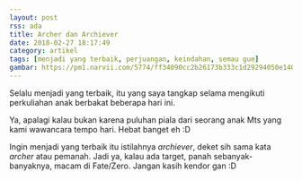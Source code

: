 ```yaml
---
layout: post
rss: ada
title: Archer dan Archiever
date: 2018-02-27 18:17:49
category: artikel
tags: [menjadi yang terbaik, perjuangan, keindahan, semau gue]
gambar: https://pm1.narvii.com/5774/ff34090cc2b26173b333c1d29294050e140c1750_hq.jpg
---
```


Selalu menjadi yang terbaik, itu yang saya tangkap selama mengikuti perkuliahan anak berbakat beberapa hari ini.

Ya, apalagi kalau bukan karena puluhan piala dari seorang anak Mts yang kami wawancara tempo hari. Hebat banget eh :D

Ingin menjadi yang terbaik itu istilahnya _archiever_, deket sih sama kata _archer_ atau pemanah. Jadi ya, kalau ada target, panah sebanyak-banyaknya, macam di Fate/Zero. Jangan kasih kendor gan :D
